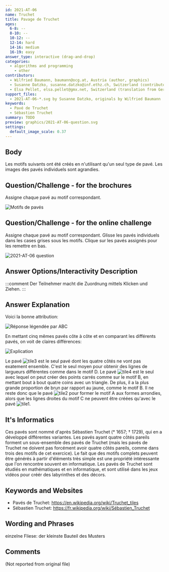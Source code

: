 ```yaml
---
id: 2021-AT-06
name: Truchet
title: Pavage de Truchet
ages:
  6-8: --
  8-10: --
  10-12: --
  12-14: hard
  14-16: medium
  16-19: easy
answer_type: interactive (drag-and-drop)
categories:
  - algorithms and programming
    - other
contributors:
  - Wilfried Baumann, baumann@ocg.at, Austria (author, graphics)
  - Susanne Datzko, susanne.datzko@inf.ethz.ch, Switzerland (contributor, graphics)
  - Elsa Pellet, elsa.pellet@gmx.net, Switzerland (translation from German into French)
support_files:
  - 2021-AT-06-*.svg by Susanne Datzko, originals by Wilfried Baumann
keywords:
  - Pavé de Truchet
  - Sébastien Truchet
summary: TODO
preview: graphics/2021-AT-06-question.svg
settings:
  default_image_scale: 0.37
---
```



## Body

Les motifs suivants ont été créés en n'utilisant qu'un seul type de pavé. Les images des pavés individuels sont agrandies.


## Question/Challenge - for the brochures

Assigne chaque pavé au motif correspondant.

![](graphics/2021-AT-06-question.svg "Motifs de pavés")


## Question/Challenge - for the online challenge

Assigne chaque pavé au motif correspondant. Glisse les pavés individuels dans les cases grises sous les motifs. Clique sur les pavés assignés pour les remettre en bas.

![](interactivity/2021-AT-06-question-interactive.svg "2021-AT-06 question")


## Answer Options/Interactivity Description

<!-- empty -->

:::comment
Der Teilnehmer macht die Zuordnung mittels Klicken und Ziehen.
:::


## Answer Explanation

Voici la bonne attribution:

![](graphics/2021-AT-06-solution-compatible.svg "Réponse légendée par ABC")

En mettant cinq mêmes pavés côte à côte et en comparant les différents pavés, on voit de claires différences:

![](graphics/2021-AT-06-explanation.svg "Explication")

Le pavé ![tile3] est le seul pavé dont les quatre côtés ne vont pas exatement ensemble. C'est le seul moyen pour obtenir des lignes de largueurs différentes comme dans le motif D.
Le pavé ![tile4] est le seul avec lequel on peut créer des points carrés comme sur le motif B, en mettant bout à bout quatre coins avec un triangle. De plus, il a la plus grande proportion de brun par rapport au jaune, comme le motif B.
Il ne reste donc que le pavé ![tile2] pour former le motif A aux formes arrondies, alors que les lignes droites du motif C ne peuvent être créées qu'avec le pavé ![tile1].

[tile1]: graphics/2021-AT-06-tile1.svg "Pavé 1 (18px)"
[tile2]: graphics/2021-AT-06-tile2.svg "Pavé 2 (18px)"
[tile3]: graphics/2021-AT-06-tile3.svg "Pavé 3 (18px)"
[tile4]: graphics/2021-AT-06-tile4.svg "Pavé 4 (18px)"

## It's Informatics

Ces pavés sont nommé d'après Sébastien Truchet (* 1657; † 1729), qui en a développé différentes variantes. Les pavés ayant quatre côtés pareils forment un sous-ensemble des pavés de Truchet (mais les pavés de Truchet ne doivent pas forcément avoir quatre côtés pareils, comme dans trois des motifs de cet exercice).
Le fait que des motifs complets peuvent être générés à partir d'éléments très simple est une propriété intéressante que l'on rencontre souvent en informatique. Les pavés de Truchet sont étudiés en mathématiques et en informatique, et sont utilisé dans les jeux vidéos pour créér des labyrinthes et des décors.


## Keywords and Websites

 - Pavés de Truchet: https://en.wikipedia.org/wiki/Truchet_tiles
 - Sébastien Truchet: https://fr.wikipedia.org/wiki/Sébastien_Truchet

## Wording and Phrases

einzelne Fliese: der kleinste Bauteil des Musters


## Comments

(Not reported from original file)
